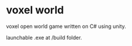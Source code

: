 # voxel world


voxel open world game written on C# using unity.

launchable .exe at /build folder.
